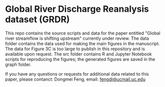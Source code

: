 # Global River Discharge Reanalysis dataset (GRDR)
This repo contains the source scripts and data for the paper entitled "Global river streamflow is shifting upstream" currently under review.
The data folder contains the data used for making the main figures in the manuscript. The data for Figure 3C is too large to publish in this repository and is available upon request.
The src folder contains R and Jupyter Notebook scripts for reproducing the figures; the generated figures are saved in the graph folder.

If you have any questions or requests for additional data related to this paper, please contanct:
Dongmei Feng, email: fengdi@ucmail.uc.edu
